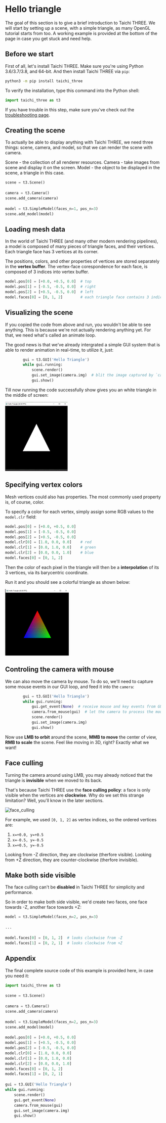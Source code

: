 # Hello triangle

The goal of this section is to give a brief introduction to Taichi THREE. We will start by setting up a scene, with a simple triangle, as many OpenGL tutorial starts from too.
A working example is provided at the bottom of the page in case you get stuck and need help.

## Before we start

First of all, let's install Taichi THREE. Make sure you're using Python 3.6/3.7/3.8, and 64-bit. And then install Taichi THREE via `pip`:

```bash
python3 -m pip install taichi_three
```

To verify the installation, type this command into the Python shell:

```py
import taichi_three as t3
```

If you have trouble in this step, make sure you've check out the [troubleshooting page](troubleshooting.md).

## Creating the scene

To actually be able to display anything with Taichi THREE, we need three things: scene, camera, and model, so that we can render the scene with camera.

Scene - the collection of all renderer resources.
Camera - take images from scene and display it on the screen.
Model - the object to be displayed in the scene, a triangle in this case.

```py
scene = t3.Scene()

camera = t3.Camera()
scene.add_camera(camera)

model = t3.SimpleModel(faces_n=1, pos_n=3)
scene.add_model(model)
```

## Loading mesh data

In the world of Taichi THREE (and many other modern rendering pipelines), a model is composed of many pieces of triangle faces, and their vertices.
Each triangle face has 3 vertices at its corner.

The positions, colors, and other properties of vertices are stored separately in the **vertex buffer**.
The vertex-face corespondence for each face, is composed of 3 indices into vertex buffer.

```py
model.pos[0] = [+0.0, +0.5, 0.0]  # top
model.pos[1] = [-0.5, -0.5, 0.0]  # right
model.pos[2] = [+0.5, -0.5, 0.0]  # left
model.faces[0] = [0, 1, 2]        # each triangle face contains 3 indices into its vertices
```

## Visualizing the scene

If you copied the code from above and run, you wouldn't be able to see anything. This is because we're not actually rendering anything yet. For that, we need what's called an animate loop.

The good news is that we've already intergrated a simple GUI system that is able to render animation in real-time, to utilize it, just:

```py
        gui = t3.GUI('Hello Triangle')
        while gui.running:
            scene.render()
            gui.set_image(camera.img)  # blit the image captured by `camera`
            gui.show()
```

Till now running the code successfully show gives you an white triangle in the middle of screen:

![0_1](0_1.gif)

## Specifying vertex colors

Mesh vertices could also has properties. The most commonly used property is, of course, color.

To specify a color for each vertex, simply assign some RGB values to the `model.clr` field:

```py
model.pos[0] = [+0.0, +0.5, 0.0]
model.pos[1] = [-0.5, -0.5, 0.0]
model.pos[2] = [+0.5, -0.5, 0.0]
model.clr[0] = [1.0, 0.0, 0.0]    # red
model.clr[1] = [0.0, 1.0, 0.0]    # green
model.clr[2] = [0.0, 0.0, 1.0]    # blue
model.faces[0] = [0, 1, 2]
```

Then the color of each pixel in the triangle will then be a **interpolation** of its 3 vertices, via its barycentric coordinate.

Run it and you should see a colorful triangle as shown below:

![0_2](0_2.gif)

## Controling the camera with mouse

We can also move the camera by mouse. To do so, we'll need to capture some mouse events in our GUI loop, and feed it into the `camera`:

```py
        gui = t3.GUI('Hello Triangle')
        while gui.running:
            gui.get_event(None)  # receive mouse and key events from GUI
            camera.from_mouse(gui)  # let the camera to process the mouse events
            scene.render()
            gui.set_image(camera.img)
            gui.show()
```

Now use **LMB to orbit** around the scene, **MMB to move** the center of view, **RMB to scale** the scene.
Feel like moving in 3D, right? Exactly what we want!


## Face culling

Turning the camera around using LMB, you may already noticed that the triangle is **invisible** when we moved to its back.

That's because Taichi THREE use the **face culling policy**: a face is only visible when the vertices are **clockwise**.
Why do we set this strange limitation? Well, you'll know in the later sections.

![face_culling](http://learnopengl.com/img/advanced/faceculling_windingorder.png)

For example, we used `[0, 1, 2]` as vertex indices, so the ordered vertices are:
1. ``x=+0.0, y=+0.5``
2. ``x=-0.5, y=-0.5``
3. ``x=+0.5, y=-0.5``

Looking from -Z direction, they are clockwise (therfore visible).
Looking from +Z direction, they are counter-clockwise (therfore invisible).

## Make both side visible

The face culling can't be **disabled** in Taichi THREE for simplicity and performance.

So in order to make both side visible, we'd create two faces, one face towards -Z, another face towards +Z:

```py
model = t3.SimpleModel(faces_n=2, pos_n=3)

...

model.faces[0] = [0, 1, 2]  # looks clockwise from -Z
model.faces[1] = [0, 2, 1]  # looks clockwise from +Z
```


## Appendix

The final complete source code of this example is provided here, in case you need it:

```py
import taichi_three as t3

scene = t3.Scene()

camera = t3.Camera()
scene.add_camera(camera)

model = t3.SimpleModel(faces_n=2, pos_n=3)
scene.add_model(model)

model.pos[0] = [+0.0, +0.5, 0.0]
model.pos[1] = [+0.5, -0.5, 0.0]
model.pos[2] = [-0.5, -0.5, 0.0]
model.clr[0] = [1.0, 0.0, 0.0]
model.clr[1] = [0.0, 1.0, 0.0]
model.clr[2] = [0.0, 0.0, 1.0]
model.faces[0] = [0, 1, 2]
model.faces[1] = [0, 2, 1]

gui = t3.GUI('Hello Triangle')
while gui.running:
    scene.render()
    gui.get_event(None)
    camera.from_mouse(gui)
    gui.set_image(camera.img)
    gui.show()
```